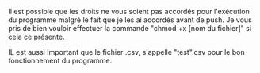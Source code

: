 Il est possible que les droits ne vous soient pas accordés pour l'exécution du programme
malgré le fait que je les ai accordés avant de push.
Je vous pris de bien vouloir effectuer la commande "chmod +x [nom du fichier]" si cela ce présente.

IL est aussi Important que le fichier .csv, s'appelle "test".csv pour le bon fonctionnement du programme.